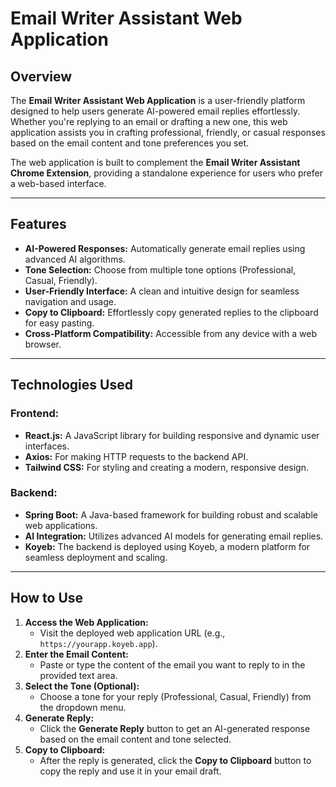 # Email Writer Assistant Web Application

## Overview
The **Email Writer Assistant Web Application** is a user-friendly platform designed to help users generate AI-powered email replies effortlessly. Whether you're replying to an email or drafting a new one, this web application assists you in crafting professional, friendly, or casual responses based on the email content and tone preferences you set.

The web application is built to complement the **Email Writer Assistant Chrome Extension**, providing a standalone experience for users who prefer a web-based interface.

---

## Features
- **AI-Powered Responses:** Automatically generate email replies using advanced AI algorithms.
- **Tone Selection:** Choose from multiple tone options (Professional, Casual, Friendly).
- **User-Friendly Interface:** A clean and intuitive design for seamless navigation and usage.
- **Copy to Clipboard:** Effortlessly copy generated replies to the clipboard for easy pasting.
- **Cross-Platform Compatibility:** Accessible from any device with a web browser.

---

## Technologies Used
### Frontend:
- **React.js:** A JavaScript library for building responsive and dynamic user interfaces.
- **Axios:** For making HTTP requests to the backend API.
- **Tailwind CSS:** For styling and creating a modern, responsive design.

### Backend:
- **Spring Boot:** A Java-based framework for building robust and scalable web applications.
- **AI Integration:** Utilizes advanced AI models for generating email replies.
- **Koyeb:** The backend is deployed using Koyeb, a modern platform for seamless deployment and scaling.

---

## How to Use
1. **Access the Web Application:**
   - Visit the deployed web application URL (e.g., `https://yourapp.koyeb.app`).
2. **Enter the Email Content:**
   - Paste or type the content of the email you want to reply to in the provided text area.
3. **Select the Tone (Optional):**
   - Choose a tone for your reply (Professional, Casual, Friendly) from the dropdown menu.
4. **Generate Reply:**
   - Click the **Generate Reply** button to get an AI-generated response based on the email content and tone selected.
5. **Copy to Clipboard:**
   - After the reply is generated, click the **Copy to Clipboard** button to copy the reply and use it in your email draft.




